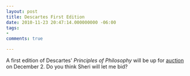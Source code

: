 ```yaml
---
layout: post
title: Descartes First Edition
date: 2010-11-23 20:47:14.000000000 -06:00
tags:
- 
comments: true

---
```

<p>A first edition of Descartes' <em>Principles of Philosophy</em> will be up for <a href="http://www.scientificamerican.com/blog/post.cfm?id=first-edition-works-by-galileo-desc-2010-11-23">auction</a> on December 2. Do you think Sheri will let me bid?</p>
